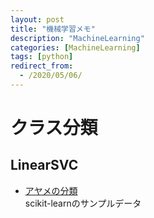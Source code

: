 ```yaml
---
layout: post
title: "機械学習メモ"
description: "MachineLearning"
categories: [MachineLearning]
tags: [python]
redirect_from:
  - /2020/05/06/
---
```


# クラス分類
## LinearSVC
- [アヤメの分類](https://github.com/orotyon/python/blob/master/04_iris/LinearSVC.ipynb)<br>
  scikit-learnのサンプルデータ

